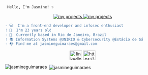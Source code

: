 ```diff
 Hello, I'm Jasmine! ✨ 
```
<p align = center>
 <a href="https://github.com/jasmineguimaraes?tab=repositories">
      <img src="https://img.shields.io/badge/-Github-000?style=flat-square&logo=Github&logoColor=white&link" alt="my projects"/>
    </a> 
   
  <a href="https://www.linkedin.com/in/jasmine-guimarães-706371122/">
      <img src="https://img.shields.io/badge/-LinkedIn-blue?style=flat-square&logo=Linkedin&logoColor=white&link" alt="my projects"/>
    </a>
    </p> 

``` diff
- 💻  I'm a front-end developer and infosec enthusiast 
! 🍓  I'm 23 years old
- 📌  Currently based in Rio de Janeiro, Brazil
! 📚 Information Systems @UNIRIO & Cybersecurity @Estácio de Sá
- 📭 Find me at jasmineguimaraes@gmail.com
```
<p align = center>
<a href="https://linkedin.com/in/linkedin.com/in/jasmine-guimarães-706371122/" target="blank"><img align="center" src="https://cdn.jsdelivr.net/npm/simple-icons@3.0.1/icons/linkedin.svg" alt="linkedin.com/in/jasmine-guimarães-706371122/" height="30" width="40" /></a>
 <a href="https://github.com/jasmineguimaraes" target="blank"><img align="center" src="https://cdn.jsdelivr.net/npm/simple-icons@3.0.1/icons/github.svg" alt="https://github.com/jasmineguimaraes" height="30" width="40" /></a>
</p>

  <p><img align="left" src="https://github-readme-stats.vercel.app/api/top-langs/?username=jasmineguimaraes&layout=compact" alt="jasmineguimaraes" /></p> 
<p>&nbsp;<img align="center" src="https://github-readme-stats.vercel.app/api?username=jasmineguimaraes&show_icons=true" alt="jasmineguimaraes" /></p>

 
